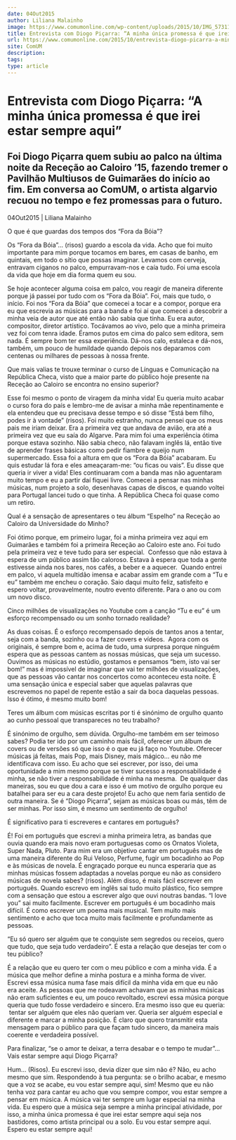 ```yaml
---
date: 04Out2015
author: Liliana Malainho
image: https://www.comumonline.com/wp-content/uploads/2015/10/IMG_57311-1500x1000.jpg
title: Entrevista com Diogo Piçarra: “A minha única promessa é que irei estar sempre aqui”
url: https://www.comumonline.com/2015/10/entrevista-diogo-picarra-a-minha-unica-promessa-e-que-irei-estar-sempre-aqui/
site: ComUM
description: 
tags: 
type: article
---
```



# Entrevista com Diogo Piçarra: “A minha única promessa é que irei estar sempre aqui”

## Foi Diogo Piçarra quem subiu ao palco na última noite da Receção ao Caloiro ’15, fazendo tremer o Pavilhão Multiusos de Guimarães do início ao fim. Em conversa ao ComUM, o artista algarvio recuou no tempo e fez promessas para o futuro.

04Out2015 | Liliana Malainho

O que é que guardas dos tempos dos “Fora da Bóia”?

Os “Fora da Bóia”… (risos) guardo a escola da vida. Acho que foi muito importante para mim porque tocamos em bares, em casas de banho, em quintais, em todo o sítio que possas imaginar. Levamos com cerveja, entravam ciganos no palco, empurravam-nos e caía tudo. Foi uma escola da vida que hoje em dia forma quem eu sou.

Se hoje acontecer alguma coisa em palco, vou reagir de maneira diferente porque já passei por tudo com os “Fora da Bóia”. Foi, mais que tudo, o início. Foi nos “Fora da Bóia” que comecei a tocar e a compor, porque era eu que escrevia as músicas para a banda e foi aí que comecei a descobrir a minha veia de autor que até então não sabia que tinha. Eu era autor, compositor, diretor artístico. Tocávamos ao vivo, pelo que a minha primeira vez foi com tenra idade. Éramos putos em cima do palco sem editora, sem nada. É sempre bom ter essa experiência. Dá-nos calo, estaleca e dá-nos, também, um pouco de humildade quando depois nos deparamos com centenas ou milhares de pessoas à nossa frente.

Que mais valias te trouxe terminar o curso de Línguas e Comunicação na República Checa, visto que a maior parte do público hoje presente na Receção ao Caloiro se encontra no ensino superior?

Esse foi mesmo o ponto de viragem da minha vida! Eu queria muito acabar o curso fora do país e lembro-me de avisar a minha mãe repentinamente e ela entendeu que eu precisava desse tempo e só disse “Está bem filho, podes ir à vontade” (risos). Foi muito estranho, nunca pensei que os meus  pais me iriam deixar. Era a primeira vez que andava de avião, era até a primeira vez que eu saía do Algarve. Para mim foi uma experiência ótima porque estava sozinho. Não sabia checo, não falavam inglês lá, então tive de aprender frases básicas como pedir fiambre e queijo num supermercado. Essa foi a altura em que os “Fora da Bóia” acabaram. Eu quis estudar lá fora e eles ameaçaram-me: “ou ficas ou vais”. Eu disse que queria ir viver a vida! Eles continuaram com a banda mas não aguentaram muito tempo e eu a partir daí fiquei livre. Comecei a pensar nas minhas músicas, num projeto a solo, desenhavas capas de discos, e quando voltei para Portugal lancei tudo o que tinha. A República Checa foi quase como um retiro.

Qual é a sensação de apresentares o teu álbum “Espelho” na Receção ao Caloiro da Universidade do Minho?

Foi ótimo porque, em primeiro lugar, foi a minha primeira vez aqui em Guimarães e também foi a primeira Receção ao Caloiro este ano. Foi tudo pela primeira vez e teve tudo para ser especial.  Confesso que não estava à espera de um público assim tão caloroso. Estava à espera que toda a gente estivesse ainda nos bares, nos cafés, a beber e a aquecer.  Quando entrei em palco, vi aquela multidão imensa e acabar assim em grande com a “Tu e eu” também me encheu o coração. Saio daqui muito feliz, satisfeito e espero voltar, provavelmente, noutro evento diferente. Para o ano ou com um novo disco.

Cinco milhões de visualizações no Youtube com a canção “Tu e eu” é um esforço recompensado ou um sonho tornado realidade?

As duas coisas. É o esforço recompensado depois de tantos anos a tentar, seja com a banda, sozinho ou a fazer covers e vídeos.  Agora com os originais, é sempre bom e, acima de tudo, uma surpresa porque ninguém espera que as pessoas cantem as nossas músicas, que seja um sucesso. Ouvimos as músicas no estúdio, gostamos e pensamos “bem, isto vai ser bom!” mas é impossível de imaginar que vai ter milhões de visualizações, que as pessoas vão cantar nos concertos como aconteceu esta noite. É uma sensação única e especial saber que aquelas palavras que escrevemos no papel de repente estão a sair da boca daquelas pessoas. Isso é ótimo, é mesmo muito bom!

Teres um álbum com músicas escritas por ti é sinónimo de orgulho quanto ao cunho pessoal que transpareces no teu trabalho?

É sinónimo de orgulho, sem dúvida. Orgulho-me também em ser teimoso sabes? Podia ter ido por um caminho mais fácil, oferecer um álbum de covers ou de versões só que isso é o que eu já faço no Youtube. Oferecer músicas já feitas, mais Pop, mais Disney, mais mágico… eu não me identificava com isso. Eu acho que sei escrever, por isso, dei uma oportunidade a mim mesmo porque se tiver sucesso a responsabilidade é minha, se não tiver a responsabilidade é minha na mesma.  De qualquer das maneiras, sou eu que dou a cara e isso é um motivo de orgulho porque eu batalhei para ser eu a cara deste projeto! Eu acho que nem faria sentido de outra maneira. Se é “Diogo Piçarra”, sejam as músicas boas ou más, têm de ser minhas. Por isso sim, é mesmo um sentimento de orgulho!

É significativo para ti escreveres e cantares em português?

É! Foi em português que escrevi a minha primeira letra, as bandas que ouvia quando era mais novo eram portuguesas como os Ornatos Violeta, Super Nada, Pluto. Para mim era um objetivo cantar em português mas de uma maneira diferente do Rui Veloso, Perfume, fugir um bocadinho ao Pop e às músicas de novela. É engraçado porque eu nunca esperaria que as minhas músicas fossem adaptadas a novelas porque eu não as considero músicas de novela sabes? (risos). Além disso, é mais fácil escrever em português. Quando escrevo em inglês sai tudo muito plástico, fico sempre com a sensação que estou a escrever algo que ouvi noutras bandas. “I love you” sai muito facilmente. Escrever em português é um bocadinho mais difícil. É como escrever um poema mais musical. Tem muito mais sentimento e acho que toca muito mais facilmente e profundamente as pessoas.

“Eu só quero ser alguém que te conquiste sem segredos ou receios, quero que tudo, que seja tudo verdadeiro”. É esta a relação que desejas ter com o teu público?

É a relação que eu quero ter com o meu público e com a minha vida. É a música que melhor define a minha postura e a minha forma de viver. Escrevi essa música numa fase mais difícil da minha vida em que eu não era aceite. As pessoas que me rodeavam achavam que as minhas músicas não eram suficientes e eu, um pouco revoltado, escrevi essa música porque queria que tudo fosse verdadeiro e sincero. Era mesmo isso que eu queria:  tentar ser alguém que eles não queriam ver. Queria ser alguém especial e diferente e marcar a minha posição. É claro que quero transmitir esta mensagem para o público para que façam tudo sincero, da maneira mais coerente e verdadeira possível.

Para finalizar, “se o amor te deixar, a terra desabar e o tempo te mudar”… Vais estar sempre aqui Diogo Piçarra?

Hum… (Risos). Eu escrevi isso, devia dizer que sim não é? Não, eu acho mesmo que sim. Respondendo à tua pergunta: se o brilho acabar, e mesmo que a voz se acabe, eu vou estar sempre aqui, sim! Mesmo que eu não tenha voz para cantar eu acho que vou sempre compor, vou estar sempre a pensar em música. A música vai ter sempre um lugar especial na minha vida. Eu espero que a música seja sempre a minha principal atividade, por isso, a minha única promessa é que irei estar sempre aqui seja nos bastidores, como artista principal ou a solo. Eu vou estar sempre aqui. Espero eu estar sempre aqui!

